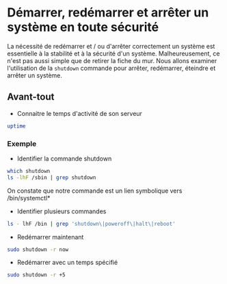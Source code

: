 # Démarrer, redémarrer et arrêter un système en toute sécurité
La nécessité de redémarrer et / ou d'arrêter correctement un système est essentielle à la stabilité et à la sécurité d'un système.
Malheureusement, ce n'est pas aussi simple que de retirer la fiche du mur.
Nous allons examiner l'utilisation de la `shutdown` commande pour arrêter, redémarrer, éteindre et arrêter un système.

## Avant-tout
- Connaitre le temps d'activité de son serveur

```bash
uptime
```

### Exemple

- Identifier la commande shutdown

```bash
which shutdown
ls -lhF /sbin | grep shutdown
```

On constate que notre commande est un lien symbolique vers /bin/systemctl*

- Identifier plusieurs commandes

```bash
ls - lhF /bin | grep 'shutdown\|poweroff\|halt\|reboot'
```

- Redémarrer maintenant

```bash
sudo shutdown -r now
```

- Redémarrer avec un temps spécifié

```bash
sudo shutdown -r +5
```
